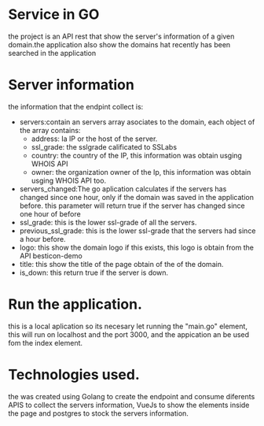 # Service in GO
the project is an API rest that show the server's information of a given domain.the application also show the domains hat recently has 
been searched in the application 

# Server information 
the information that the endpint collect is:
- servers:contain an servers array asociates to the domain, each object of the array contains:
    - address: Ia IP or the host of the server.
  - ssl_grade: the sslgrade calificated to SSLabs
  - country: the country of the IP, this information was obtain usging WHOIS API 
  - owner: the organization owner of the Ip, this information was obtain usging WHOIS API too.
- servers_changed:The go aplication calculates if the servers has changed since one hour, only if the domain was saved in the application before.
this parameter will return true if the server has changed since one hour of before 
- ssl_grade: this is the lower ssl-grade of all the servers.
- previous_ssl_grade: this is the lower ssl-grade that the servers had since a hour before.
- logo: this show the domain logo if this exists, this logo is obtain from the API besticon-demo
- title: this show the title of the page obtain of the <head> of the domain.
- is_down: this return true if the server is down.

# Run the application.
this is a local aplication so its necesary let running the "main.go" element,  this will run on localhost and the port 3000,
and the appication an be used fom the index element.

# Technologies used.
the was created using Golang to create the endpoint and consume diferents APIS to collect the servers information, VueJs to show 
the elements inside the page and postgres to stock the servers information.

